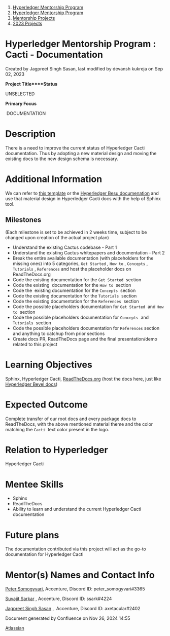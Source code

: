 1. [Hyperledger Mentorship Program](index.html)
2. [Hyperledger Mentorship Program](Hyperledger-Mentorship-Program_21954571.html)
3. [Mentorship Projects](Mentorship-Projects_21954604.html)
4. [2023 Projects](2023-Projects_21954865.html)

# Hyperledger Mentorship Program : Cacti - Documentation

Created by Jagpreet Singh Sasan, last modified by devansh kukreja on Sep 02, 2023

**Project Title****Status**

UNSELECTED

**Primary Focus**

 DOCUMENTATION  

# Description

There is a need to improve the current status of Hyperledger Cacti documentation. Thus by adopting a new material design and moving the existing docs to the new design schema is necessary.

# Additional Information

We can refer to [this template](https://tkuhrt.github.io/documentation-template/0.1/) or the [Hyperledger Besu documenation](https://besu.hyperledger.org/en/stable/private-networks/) and use that material design in Hyperledger Cacti docs with the help of Sphinx tool.

## Milestones

(Each milestone is set to be achieved in 2 weeks time, subject to be changed upon creation of the actual project plan)

- Understand the existing Cactus codebase - Part 1
- Understand the existing Cactus whitepapers and documentation - Part 2
- Break the entire available documentation (with placeholders for the missing ones) into 5 categories, `Get Started` , `How to` , `Concepts` , `Tutorials` , `References` and host the placeholder docs on ReadTheDocs.org
- Code the existing documentation for the `Get Started`  section
- Code the existing  documentation for the `How to`  section
- Code the  existing documentation for the `Concepts`  section
- Code the existing documentation for the `Tutorials`  section
- Code the existing documentation for the `References`  section
- Code the possible placeholders documentation for `Get Started`  and `How to`  section
- Code the possible placeholders documentation for `Concepts`  and `Tutorials`  section
- Code the possible placeholders documentation for `References` section and anything to catchup from prior sections
- Create docs PR, ReadTheDocs page and the final presentation/demo related to this project

# Learning Objectives

Sphinx, Hyperledger Cacti, [ReadTheDocs.org](http://ReadTheDocs.org) (host the docs here, just like [Hyperledger Bevel docs](https://hyperledger-bevel.readthedocs.io/en/latest/index.html))

# Expected Outcome

Complete transfer of our root docs and every package docs to ReadTheDocs, with the above mentioned material theme and the color matching the `Cacti`  text color present in the logo.

# Relation to Hyperledger

Hyperledger Cacti

# Mentee Skills

- Sphinx
- ReadTheDocs
- Ability to learn and understand the current Hyperledger Cacti documentation

# Future plans

The documentation contributed via this project will act as the go-to documentation for Hyperledger Cacti

# Mentor(s) Names and Contact Info

[Peter Somogyvari](https://lf-hyperledger.atlassian.net/wiki/people/557058:cae262a4-be99-4f5e-a36e-bf20a5c795f2?ref=confluence), Accenture, Discord ID: peter\_somogyvari#3365

[Suvajit Sarkar](https://lf-hyperledger.atlassian.net/wiki/people/712020:9a33b8cc-fcb9-4626-9e09-7f700c9c2300?ref=confluence) , Accenture, Discord ID: ssark#4224

[Jagpreet Singh Sasan](https://lf-hyperledger.atlassian.net/wiki/people/5d319526fe0a0d0c857abe59?ref=confluence) ,  Accenture, Discord ID: axetacular#2402

Document generated by Confluence on Nov 26, 2024 14:55

[Atlassian](http://www.atlassian.com/)
